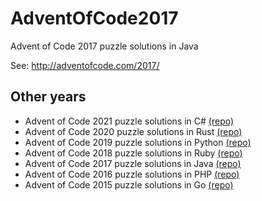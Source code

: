 # AdventOfCode2017

Advent of Code 2017 puzzle solutions in Java

See: http://adventofcode.com/2017/

## Other years

- Advent of Code 2021 puzzle solutions in C# [(repo)](https://github.com/mevdschee/AdventOfCode2021)
- Advent of Code 2020 puzzle solutions in Rust [(repo)](https://github.com/mevdschee/AdventOfCode2020)
- Advent of Code 2019 puzzle solutions in Python [(repo)](https://github.com/mevdschee/AdventOfCode2019)
- Advent of Code 2018 puzzle solutions in Ruby [(repo)](https://github.com/mevdschee/AdventOfCode2018)
- Advent of Code 2017 puzzle solutions in Java [(repo)](https://github.com/mevdschee/AdventOfCode2017)
- Advent of Code 2016 puzzle solutions in PHP [(repo)](https://github.com/mevdschee/AdventOfCode2016)
- Advent of Code 2015 puzzle solutions in Go [(repo)](https://github.com/mevdschee/AdventOfCode2015)

